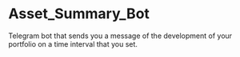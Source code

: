 # Asset_Summary_Bot
Telegram bot that sends you a message of the development of your portfolio on a time interval that you set.
